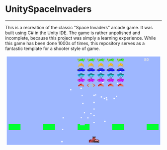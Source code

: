 # UnitySpaceInvaders
---
This is a recreation of the classic "Space Invaders" arcade game. It was built using C# in the Unity IDE. The game is rather unpolished and incomplete, because this project was simply a learning experience. While this game has been done 1000s of times, this repository serves as a fantastic template for a shooter style of game.

![](Demo1.png)

